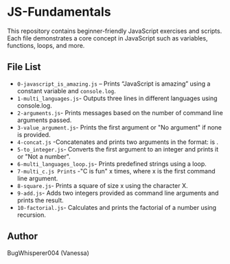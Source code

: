# JS-Fundamentals

This repository contains beginner-friendly JavaScript exercises and scripts.  
Each file demonstrates a core concept in JavaScript such as variables, functions, loops, and more.

## File List

- `0-javascript_is_amazing.js` – Prints “JavaScript is amazing” using a constant variable and `console.log`.
- `1-multi_languages.js`-	Outputs three lines in different languages using console.log.
- `2-arguments.js`-	Prints messages based on the number of command line arguments passed.
- `3-value_argument.js`-	Prints the first argument or "No argument" if none is provided.
- `4-concat.js`	-Concatenates and prints two arguments in the format: <arg1> is <arg2>.
- `5-to_integer.js`-	Converts the first argument to an integer and prints it or "Not a number".
- `6-multi_languages_loop.js`-	Prints predefined strings using a loop.
- `7-multi_c.js	Prints` -"C is fun" x times, where x is the first command line argument.
- `8-square.js`- Prints a square of size x using the character X.
- `9-add.js`-	Adds two integers provided as command line arguments and prints the result.
- `10-factorial.js`-	Calculates and prints the factorial of a number using recursion.

## Author

BugWhisperer004 (Vanessa)
